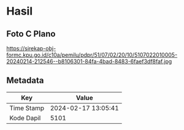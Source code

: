 # Hasil

## Foto C Plano

https://sirekap-obj-formc.kpu.go.id/c10a/pemilu/pdpr/51/07/02/20/10/5107022010005-20240214-212546--b8106301-84fa-4bad-8483-6faef3df8faf.jpg


## Metadata

| Key        | Value               |
| ---------- | ------------------- |
| Time Stamp | 2024-02-17 13:05:41 |
| Kode Dapil | 5101                |



